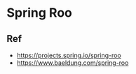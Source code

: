 # Spring Roo


## Ref
* https://projects.spring.io/spring-roo
* https://www.baeldung.com/spring-roo
